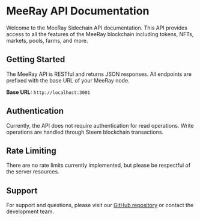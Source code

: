 # MeeRay API Documentation

Welcome to the MeeRay Sidechain API documentation. This API provides access to all the features of the MeeRay blockchain including tokens, NFTs, markets, pools, farms, and more.

## Getting Started

The MeeRay API is RESTful and returns JSON responses. All endpoints are prefixed with the base URL of your MeeRay node.

**Base URL:** `http://localhost:3001`

## Authentication

Currently, the API does not require authentication for read operations. Write operations are handled through Steem blockchain transactions.

## Rate Limiting

There are no rate limits currently implemented, but please be respectful of the server resources.

## Support

For support and questions, please visit our [GitHub repository](https://github.com/FutureShockco/meeray) or contact the development team.
